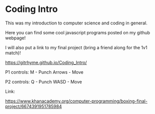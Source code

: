 # Coding Intro
This was my introduction to computer science and coding in general. 

Here you can find some cool javascript programs posted on my github webpage!

I will also put a link to my final project (bring a friend along for the 1v1 match)!

https://gitrhyme.github.io/Coding_Intro/

P1 controls:
M - Punch
Arrows - Move

P2 controls:
Q - Punch
WASD - Move

Link:

https://www.khanacademy.org/computer-programming/boxing-final-project/6674391951785984
